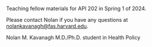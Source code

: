Teaching fellow materials for API 202 in Spring 1 of 2024.

Please contact Nolan if you have any questions at nolankavanagh@fas.harvard.edu.

Nolan M. Kavanagh
M.D./Ph.D. student in Health Policy
